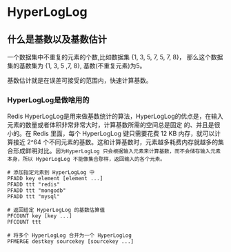 # HyperLogLog

## 什么是基数以及基数估计

一个数据集中不重复的元素的个数,比如数据集 {1, 3, 5, 7, 5, 7, 8}， 那么这个数据集的基数集为 {1, 3, 5 ,7, 8}, 基数(不重复元素)为5。

基数估计就是在误差可接受的范围内，快速计算基数。

### HyperLogLog是做啥用的

Redis HyperLogLog是用来做基数统计的算法，HyperLogLog的优点是，在输入元素的数量或者体积非常非常大时，计算基数所需的空间总是固定 的、并且是很小的。在 Redis 里面，每个 HyperLogLog 键只需要花费 12 KB 内存，就可以计算接近 2^64 个不同元素的基数。这和计算基数时，元素越多耗费内存就越多的集合形成鲜明对比。`因为HyperLogLog 只会根据输入元素来计算基数，而不会储存输入元素本身，所以 HyperLogLog 不能像集合那样，返回输入的各个元素。`

```shell
# 添加指定元素到 HyperLogLog 中
PFADD key element [element ...] 
PFADD ttt "redis"
PFADD ttt "mongodb"
PFADD ttt "mysql"

# 返回给定 HyperLogLog 的基数估算值
PFCOUNT key [key ...] 
PFCOUNT ttt

# 将多个 HyperLogLog 合并为一个 HyperLogLog
PFMERGE destkey sourcekey [sourcekey ...] 
```

